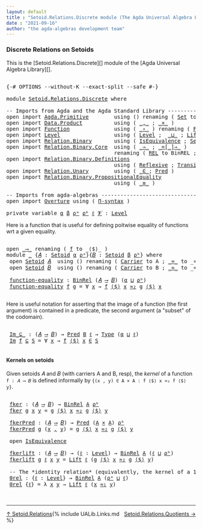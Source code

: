 ```yaml
---
layout: default
title : "Setoid.Relations.Discrete module (The Agda Universal Algebra Library)"
date : "2021-09-16"
author: "the agda-algebras development team"
---
```


### <a id="discrete-relations">Discrete Relations on Setoids</a>

This is the [Setoid.Relations.Discrete][] module of the [Agda Universal Algebra Library][].

<pre class="Agda">

<a id="344" class="Symbol">{-#</a> <a id="348" class="Keyword">OPTIONS</a> <a id="356" class="Pragma">--without-K</a> <a id="368" class="Pragma">--exact-split</a> <a id="382" class="Pragma">--safe</a> <a id="389" class="Symbol">#-}</a>

<a id="394" class="Keyword">module</a> <a id="401" href="Setoid.Relations.Discrete.html" class="Module">Setoid.Relations.Discrete</a> <a id="427" class="Keyword">where</a>

<a id="434" class="Comment">-- Imports from Agda and the Agda Standard Library ----------------------------------------------</a>
<a id="532" class="Keyword">open</a> <a id="537" class="Keyword">import</a> <a id="544" href="Agda.Primitive.html" class="Module">Agda.Primitive</a>        <a id="566" class="Keyword">using</a> <a id="572" class="Symbol">()</a> <a id="575" class="Keyword">renaming</a> <a id="584" class="Symbol">(</a> <a id="586" href="Agda.Primitive.html#326" class="Primitive">Set</a> <a id="590" class="Symbol">to</a> <a id="593" class="Primitive">Type</a> <a id="598" class="Symbol">)</a>
<a id="600" class="Keyword">open</a> <a id="605" class="Keyword">import</a> <a id="612" href="Data.Product.html" class="Module">Data.Product</a>          <a id="634" class="Keyword">using</a> <a id="640" class="Symbol">(</a> <a id="642" href="Agda.Builtin.Sigma.html#236" class="InductiveConstructor Operator">_,_</a> <a id="646" class="Symbol">;</a> <a id="648" href="Data.Product.html#1167" class="Function Operator">_×_</a> <a id="652" class="Symbol">)</a>
<a id="654" class="Keyword">open</a> <a id="659" class="Keyword">import</a> <a id="666" href="Function.html" class="Module">Function</a>              <a id="688" class="Keyword">using</a> <a id="694" class="Symbol">(</a> <a id="696" href="Function.Base.html#1031" class="Function Operator">_∘_</a> <a id="700" class="Symbol">)</a> <a id="702" class="Keyword">renaming</a> <a id="711" class="Symbol">(</a> <a id="713" href="Function.Bundles.html#1868" class="Record">Func</a> <a id="718" class="Symbol">to</a> <a id="721" class="Record">_⟶_</a> <a id="725" class="Symbol">)</a>
<a id="727" class="Keyword">open</a> <a id="732" class="Keyword">import</a> <a id="739" href="Level.html" class="Module">Level</a>                 <a id="761" class="Keyword">using</a> <a id="767" class="Symbol">(</a> <a id="769" href="Agda.Primitive.html#597" class="Postulate">Level</a> <a id="775" class="Symbol">;</a>  <a id="778" href="Agda.Primitive.html#810" class="Primitive Operator">_⊔_</a> <a id="782" class="Symbol">;</a> <a id="784" href="Level.html#400" class="Record">Lift</a> <a id="789" class="Symbol">)</a>
<a id="791" class="Keyword">open</a> <a id="796" class="Keyword">import</a> <a id="803" href="Relation.Binary.html" class="Module">Relation.Binary</a>       <a id="825" class="Keyword">using</a> <a id="831" class="Symbol">(</a> <a id="833" href="Relation.Binary.Structures.html#1522" class="Record">IsEquivalence</a> <a id="847" class="Symbol">;</a> <a id="849" href="Relation.Binary.Bundles.html#1009" class="Record">Setoid</a> <a id="856" class="Symbol">)</a>
<a id="858" class="Keyword">open</a> <a id="863" class="Keyword">import</a> <a id="870" href="Relation.Binary.Core.html" class="Module">Relation.Binary.Core</a>  <a id="892" class="Keyword">using</a> <a id="898" class="Symbol">(</a> <a id="900" href="Relation.Binary.Core.html#1254" class="Function Operator">_⇒_</a> <a id="904" class="Symbol">;</a> <a id="906" href="Relation.Binary.Core.html#1460" class="Function Operator">_=[_]⇒_</a> <a id="914" class="Symbol">)</a>
                                  <a id="950" class="Keyword">renaming</a> <a id="959" class="Symbol">(</a> <a id="961" href="Relation.Binary.Core.html#766" class="Function">REL</a> <a id="965" class="Symbol">to</a> <a id="968" class="Function">BinREL</a> <a id="975" class="Symbol">;</a> <a id="977" href="Relation.Binary.Core.html#882" class="Function">Rel</a> <a id="981" class="Symbol">to</a> <a id="984" class="Function">BinRel</a> <a id="991" class="Symbol">)</a>
<a id="993" class="Keyword">open</a> <a id="998" class="Keyword">import</a> <a id="1005" href="Relation.Binary.Definitions.html" class="Module">Relation.Binary.Definitions</a>
                                  <a id="1067" class="Keyword">using</a> <a id="1073" class="Symbol">(</a> <a id="1075" href="Relation.Binary.Definitions.html#1339" class="Function">Reflexive</a> <a id="1085" class="Symbol">;</a> <a id="1087" href="Relation.Binary.Definitions.html#1978" class="Function">Transitive</a> <a id="1098" class="Symbol">)</a>
<a id="1100" class="Keyword">open</a> <a id="1105" class="Keyword">import</a> <a id="1112" href="Relation.Unary.html" class="Module">Relation.Unary</a>        <a id="1134" class="Keyword">using</a> <a id="1140" class="Symbol">(</a> <a id="1142" href="Relation.Unary.html#1523" class="Function Operator">_∈_</a><a id="1145" class="Symbol">;</a> <a id="1147" href="Relation.Unary.html#1101" class="Function">Pred</a> <a id="1152" class="Symbol">)</a>
<a id="1154" class="Keyword">open</a> <a id="1159" class="Keyword">import</a> <a id="1166" href="Relation.Binary.PropositionalEquality.html" class="Module">Relation.Binary.PropositionalEquality</a>
                                  <a id="1238" class="Keyword">using</a> <a id="1244" class="Symbol">(</a> <a id="1246" href="Agda.Builtin.Equality.html#151" class="Datatype Operator">_≡_</a> <a id="1250" class="Symbol">)</a>

<a id="1253" class="Comment">-- Imports from agda-algebras -------------------------------------------------------------------</a>
<a id="1351" class="Keyword">open</a> <a id="1356" class="Keyword">import</a> <a id="1363" href="Overture.html" class="Module">Overture</a> <a id="1372" class="Keyword">using</a> <a id="1378" class="Symbol">(</a> <a id="1380" href="Overture.Basic.html#5989" class="Function">Π-syntax</a> <a id="1389" class="Symbol">)</a>

<a id="1392" class="Keyword">private</a> <a id="1400" class="Keyword">variable</a> <a id="1409" href="Setoid.Relations.Discrete.html#1409" class="Generalizable">α</a> <a id="1411" href="Setoid.Relations.Discrete.html#1411" class="Generalizable">β</a> <a id="1413" href="Setoid.Relations.Discrete.html#1413" class="Generalizable">ρᵃ</a> <a id="1416" href="Setoid.Relations.Discrete.html#1416" class="Generalizable">ρᵇ</a> <a id="1419" href="Setoid.Relations.Discrete.html#1419" class="Generalizable">ℓ</a> <a id="1421" href="Setoid.Relations.Discrete.html#1421" class="Generalizable">𝓥</a> <a id="1423" class="Symbol">:</a> <a id="1425" href="Agda.Primitive.html#597" class="Postulate">Level</a>
</pre>

Here is a function that is useful for defining poitwise equality of functions wrt a given equality.

<pre class="Agda">

<a id="1558" class="Keyword">open</a> <a id="1563" href="Setoid.Relations.Discrete.html#721" class="Module">_⟶_</a> <a id="1567" class="Keyword">renaming</a> <a id="1576" class="Symbol">(</a> <a id="1578" href="Function.Bundles.html#1919" class="Field">f</a> <a id="1580" class="Symbol">to</a> <a id="1583" class="Field">_⟨$⟩_</a> <a id="1589" class="Symbol">)</a>
<a id="1591" class="Keyword">module</a> <a id="1598" href="Setoid.Relations.Discrete.html#1598" class="Module">_</a> <a id="1600" class="Symbol">{</a><a id="1601" href="Setoid.Relations.Discrete.html#1601" class="Bound">𝐴</a> <a id="1603" class="Symbol">:</a> <a id="1605" href="Relation.Binary.Bundles.html#1009" class="Record">Setoid</a> <a id="1612" href="Setoid.Relations.Discrete.html#1409" class="Generalizable">α</a> <a id="1614" href="Setoid.Relations.Discrete.html#1413" class="Generalizable">ρᵃ</a><a id="1616" class="Symbol">}{</a><a id="1618" href="Setoid.Relations.Discrete.html#1618" class="Bound">𝐵</a> <a id="1620" class="Symbol">:</a> <a id="1622" href="Relation.Binary.Bundles.html#1009" class="Record">Setoid</a> <a id="1629" href="Setoid.Relations.Discrete.html#1411" class="Generalizable">β</a> <a id="1631" href="Setoid.Relations.Discrete.html#1416" class="Generalizable">ρᵇ</a><a id="1633" class="Symbol">}</a> <a id="1635" class="Keyword">where</a>
 <a id="1642" class="Keyword">open</a> <a id="1647" href="Relation.Binary.Bundles.html#1009" class="Module">Setoid</a> <a id="1654" href="Setoid.Relations.Discrete.html#1601" class="Bound">𝐴</a>  <a id="1657" class="Keyword">using</a> <a id="1663" class="Symbol">()</a> <a id="1666" class="Keyword">renaming</a> <a id="1675" class="Symbol">(</a> <a id="1677" href="Relation.Binary.Bundles.html#1072" class="Field">Carrier</a> <a id="1685" class="Symbol">to</a> <a id="1688" class="Field">A</a> <a id="1690" class="Symbol">;</a> <a id="1692" href="Relation.Binary.Bundles.html#1098" class="Field Operator">_≈_</a> <a id="1696" class="Symbol">to</a> <a id="1699" class="Field Operator">_≈₁_</a> <a id="1704" class="Symbol">)</a>
 <a id="1707" class="Keyword">open</a> <a id="1712" href="Relation.Binary.Bundles.html#1009" class="Module">Setoid</a> <a id="1719" href="Setoid.Relations.Discrete.html#1618" class="Bound">𝐵</a>  <a id="1722" class="Keyword">using</a> <a id="1728" class="Symbol">()</a> <a id="1731" class="Keyword">renaming</a> <a id="1740" class="Symbol">(</a> <a id="1742" href="Relation.Binary.Bundles.html#1072" class="Field">Carrier</a> <a id="1750" class="Symbol">to</a> <a id="1753" class="Field">B</a> <a id="1755" class="Symbol">;</a> <a id="1757" href="Relation.Binary.Bundles.html#1098" class="Field Operator">_≈_</a> <a id="1761" class="Symbol">to</a> <a id="1764" class="Field Operator">_≈₂_</a> <a id="1769" class="Symbol">)</a>

 <a id="1773" href="Setoid.Relations.Discrete.html#1773" class="Function">function-equality</a> <a id="1791" class="Symbol">:</a> <a id="1793" href="Setoid.Relations.Discrete.html#984" class="Function">BinRel</a> <a id="1800" class="Symbol">(</a><a id="1801" href="Setoid.Relations.Discrete.html#1601" class="Bound">𝐴</a> <a id="1803" href="Setoid.Relations.Discrete.html#721" class="Record Operator">⟶</a> <a id="1805" href="Setoid.Relations.Discrete.html#1618" class="Bound">𝐵</a><a id="1806" class="Symbol">)</a> <a id="1808" class="Symbol">(</a><a id="1809" href="Setoid.Relations.Discrete.html#1612" class="Bound">α</a> <a id="1811" href="Agda.Primitive.html#810" class="Primitive Operator">⊔</a> <a id="1813" href="Setoid.Relations.Discrete.html#1631" class="Bound">ρᵇ</a><a id="1815" class="Symbol">)</a>
 <a id="1818" href="Setoid.Relations.Discrete.html#1773" class="Function">function-equality</a> <a id="1836" href="Setoid.Relations.Discrete.html#1836" class="Bound">f</a> <a id="1838" href="Setoid.Relations.Discrete.html#1838" class="Bound">g</a> <a id="1840" class="Symbol">=</a> <a id="1842" class="Symbol">∀</a> <a id="1844" href="Setoid.Relations.Discrete.html#1844" class="Bound">x</a> <a id="1846" class="Symbol">→</a> <a id="1848" href="Setoid.Relations.Discrete.html#1836" class="Bound">f</a> <a id="1850" href="Setoid.Relations.Discrete.html#1583" class="Field Operator">⟨$⟩</a> <a id="1854" href="Setoid.Relations.Discrete.html#1844" class="Bound">x</a> <a id="1856" href="Setoid.Relations.Discrete.html#1764" class="Field Operator">≈₂</a> <a id="1859" href="Setoid.Relations.Discrete.html#1838" class="Bound">g</a> <a id="1861" href="Setoid.Relations.Discrete.html#1583" class="Field Operator">⟨$⟩</a> <a id="1865" href="Setoid.Relations.Discrete.html#1844" class="Bound">x</a>

</pre>

Here is useful notation for asserting that the image of a function (the first argument)
is contained in a predicate, the second argument (a "subset" of the codomain).

<pre class="Agda">

 <a id="2063" href="Setoid.Relations.Discrete.html#2063" class="Function Operator">Im_⊆_</a> <a id="2069" class="Symbol">:</a> <a id="2071" class="Symbol">(</a><a id="2072" href="Setoid.Relations.Discrete.html#1601" class="Bound">𝐴</a> <a id="2074" href="Setoid.Relations.Discrete.html#721" class="Record Operator">⟶</a> <a id="2076" href="Setoid.Relations.Discrete.html#1618" class="Bound">𝐵</a><a id="2077" class="Symbol">)</a> <a id="2079" class="Symbol">→</a> <a id="2081" href="Relation.Unary.html#1101" class="Function">Pred</a> <a id="2086" href="Setoid.Relations.Discrete.html#1753" class="Field">B</a> <a id="2088" href="Setoid.Relations.Discrete.html#1419" class="Generalizable">ℓ</a> <a id="2090" class="Symbol">→</a> <a id="2092" href="Setoid.Relations.Discrete.html#593" class="Primitive">Type</a> <a id="2097" class="Symbol">(</a><a id="2098" href="Setoid.Relations.Discrete.html#1612" class="Bound">α</a> <a id="2100" href="Agda.Primitive.html#810" class="Primitive Operator">⊔</a> <a id="2102" href="Setoid.Relations.Discrete.html#1419" class="Generalizable">ℓ</a><a id="2103" class="Symbol">)</a>
 <a id="2106" href="Setoid.Relations.Discrete.html#2063" class="Function Operator">Im</a> <a id="2109" href="Setoid.Relations.Discrete.html#2109" class="Bound">f</a> <a id="2111" href="Setoid.Relations.Discrete.html#2063" class="Function Operator">⊆</a> <a id="2113" href="Setoid.Relations.Discrete.html#2113" class="Bound">S</a> <a id="2115" class="Symbol">=</a> <a id="2117" class="Symbol">∀</a> <a id="2119" href="Setoid.Relations.Discrete.html#2119" class="Bound">x</a> <a id="2121" class="Symbol">→</a> <a id="2123" href="Setoid.Relations.Discrete.html#2109" class="Bound">f</a> <a id="2125" href="Setoid.Relations.Discrete.html#1583" class="Field Operator">⟨$⟩</a> <a id="2129" href="Setoid.Relations.Discrete.html#2119" class="Bound">x</a> <a id="2131" href="Relation.Unary.html#1523" class="Function Operator">∈</a> <a id="2133" href="Setoid.Relations.Discrete.html#2113" class="Bound">S</a>

</pre>


#### <a id="kernels">Kernels on setoids</a>

Given setoids 𝐴 and 𝐵 (with carriers A and B, resp), the *kernel* of a function `f : 𝐴 ⟶ 𝐵` is defined
informally by `{(x , y) ∈ A × A : f ⟨$⟩ x ≈₂ f ⟨$⟩ y}`.

<pre class="Agda">

 <a id="2369" href="Setoid.Relations.Discrete.html#2369" class="Function">fker</a> <a id="2374" class="Symbol">:</a> <a id="2376" class="Symbol">(</a><a id="2377" href="Setoid.Relations.Discrete.html#1601" class="Bound">𝐴</a> <a id="2379" href="Setoid.Relations.Discrete.html#721" class="Record Operator">⟶</a> <a id="2381" href="Setoid.Relations.Discrete.html#1618" class="Bound">𝐵</a><a id="2382" class="Symbol">)</a> <a id="2384" class="Symbol">→</a> <a id="2386" href="Setoid.Relations.Discrete.html#984" class="Function">BinRel</a> <a id="2393" href="Setoid.Relations.Discrete.html#1688" class="Function">A</a> <a id="2395" href="Setoid.Relations.Discrete.html#1631" class="Bound">ρᵇ</a>
 <a id="2399" href="Setoid.Relations.Discrete.html#2369" class="Function">fker</a> <a id="2404" href="Setoid.Relations.Discrete.html#2404" class="Bound">g</a> <a id="2406" href="Setoid.Relations.Discrete.html#2406" class="Bound">x</a> <a id="2408" href="Setoid.Relations.Discrete.html#2408" class="Bound">y</a> <a id="2410" class="Symbol">=</a> <a id="2412" href="Setoid.Relations.Discrete.html#2404" class="Bound">g</a> <a id="2414" href="Setoid.Relations.Discrete.html#1583" class="Field Operator">⟨$⟩</a> <a id="2418" href="Setoid.Relations.Discrete.html#2406" class="Bound">x</a> <a id="2420" href="Setoid.Relations.Discrete.html#1764" class="Field Operator">≈₂</a> <a id="2423" href="Setoid.Relations.Discrete.html#2404" class="Bound">g</a> <a id="2425" href="Setoid.Relations.Discrete.html#1583" class="Field Operator">⟨$⟩</a> <a id="2429" href="Setoid.Relations.Discrete.html#2408" class="Bound">y</a>

 <a id="2433" href="Setoid.Relations.Discrete.html#2433" class="Function">fkerPred</a> <a id="2442" class="Symbol">:</a> <a id="2444" class="Symbol">(</a><a id="2445" href="Setoid.Relations.Discrete.html#1601" class="Bound">𝐴</a> <a id="2447" href="Setoid.Relations.Discrete.html#721" class="Record Operator">⟶</a> <a id="2449" href="Setoid.Relations.Discrete.html#1618" class="Bound">𝐵</a><a id="2450" class="Symbol">)</a> <a id="2452" class="Symbol">→</a> <a id="2454" href="Relation.Unary.html#1101" class="Function">Pred</a> <a id="2459" class="Symbol">(</a><a id="2460" href="Setoid.Relations.Discrete.html#1688" class="Function">A</a> <a id="2462" href="Data.Product.html#1167" class="Function Operator">×</a> <a id="2464" href="Setoid.Relations.Discrete.html#1688" class="Function">A</a><a id="2465" class="Symbol">)</a> <a id="2467" href="Setoid.Relations.Discrete.html#1631" class="Bound">ρᵇ</a>
 <a id="2471" href="Setoid.Relations.Discrete.html#2433" class="Function">fkerPred</a> <a id="2480" href="Setoid.Relations.Discrete.html#2480" class="Bound">g</a> <a id="2482" class="Symbol">(</a><a id="2483" href="Setoid.Relations.Discrete.html#2483" class="Bound">x</a> <a id="2485" href="Agda.Builtin.Sigma.html#236" class="InductiveConstructor Operator">,</a> <a id="2487" href="Setoid.Relations.Discrete.html#2487" class="Bound">y</a><a id="2488" class="Symbol">)</a> <a id="2490" class="Symbol">=</a> <a id="2492" href="Setoid.Relations.Discrete.html#2480" class="Bound">g</a> <a id="2494" href="Setoid.Relations.Discrete.html#1583" class="Field Operator">⟨$⟩</a> <a id="2498" href="Setoid.Relations.Discrete.html#2483" class="Bound">x</a> <a id="2500" href="Setoid.Relations.Discrete.html#1764" class="Field Operator">≈₂</a> <a id="2503" href="Setoid.Relations.Discrete.html#2480" class="Bound">g</a> <a id="2505" href="Setoid.Relations.Discrete.html#1583" class="Field Operator">⟨$⟩</a> <a id="2509" href="Setoid.Relations.Discrete.html#2487" class="Bound">y</a>

 <a id="2513" class="Keyword">open</a> <a id="2518" href="Relation.Binary.Structures.html#1522" class="Module">IsEquivalence</a>

 <a id="2534" href="Setoid.Relations.Discrete.html#2534" class="Function">fkerlift</a> <a id="2543" class="Symbol">:</a> <a id="2545" class="Symbol">(</a><a id="2546" href="Setoid.Relations.Discrete.html#1601" class="Bound">𝐴</a> <a id="2548" href="Setoid.Relations.Discrete.html#721" class="Record Operator">⟶</a> <a id="2550" href="Setoid.Relations.Discrete.html#1618" class="Bound">𝐵</a><a id="2551" class="Symbol">)</a> <a id="2553" class="Symbol">→</a> <a id="2555" class="Symbol">(</a><a id="2556" href="Setoid.Relations.Discrete.html#2556" class="Bound">ℓ</a> <a id="2558" class="Symbol">:</a> <a id="2560" href="Agda.Primitive.html#597" class="Postulate">Level</a><a id="2565" class="Symbol">)</a> <a id="2567" class="Symbol">→</a> <a id="2569" href="Setoid.Relations.Discrete.html#984" class="Function">BinRel</a> <a id="2576" href="Setoid.Relations.Discrete.html#1688" class="Function">A</a> <a id="2578" class="Symbol">(</a><a id="2579" href="Setoid.Relations.Discrete.html#2556" class="Bound">ℓ</a> <a id="2581" href="Agda.Primitive.html#810" class="Primitive Operator">⊔</a> <a id="2583" href="Setoid.Relations.Discrete.html#1631" class="Bound">ρᵇ</a><a id="2585" class="Symbol">)</a>
 <a id="2588" href="Setoid.Relations.Discrete.html#2534" class="Function">fkerlift</a> <a id="2597" href="Setoid.Relations.Discrete.html#2597" class="Bound">g</a> <a id="2599" href="Setoid.Relations.Discrete.html#2599" class="Bound">ℓ</a> <a id="2601" href="Setoid.Relations.Discrete.html#2601" class="Bound">x</a> <a id="2603" href="Setoid.Relations.Discrete.html#2603" class="Bound">y</a> <a id="2605" class="Symbol">=</a> <a id="2607" href="Level.html#400" class="Record">Lift</a> <a id="2612" href="Setoid.Relations.Discrete.html#2599" class="Bound">ℓ</a> <a id="2614" class="Symbol">(</a><a id="2615" href="Setoid.Relations.Discrete.html#2597" class="Bound">g</a> <a id="2617" href="Setoid.Relations.Discrete.html#1583" class="Field Operator">⟨$⟩</a> <a id="2621" href="Setoid.Relations.Discrete.html#2601" class="Bound">x</a> <a id="2623" href="Setoid.Relations.Discrete.html#1764" class="Field Operator">≈₂</a> <a id="2626" href="Setoid.Relations.Discrete.html#2597" class="Bound">g</a> <a id="2628" href="Setoid.Relations.Discrete.html#1583" class="Field Operator">⟨$⟩</a> <a id="2632" href="Setoid.Relations.Discrete.html#2603" class="Bound">y</a><a id="2633" class="Symbol">)</a>

 <a id="2637" class="Comment">-- The *identity relation* (equivalently, the kernel of a 1-to-1 function)</a>
 <a id="2713" href="Setoid.Relations.Discrete.html#2713" class="Function">0rel</a> <a id="2718" class="Symbol">:</a> <a id="2720" class="Symbol">{</a><a id="2721" href="Setoid.Relations.Discrete.html#2721" class="Bound">ℓ</a> <a id="2723" class="Symbol">:</a> <a id="2725" href="Agda.Primitive.html#597" class="Postulate">Level</a><a id="2730" class="Symbol">}</a> <a id="2732" class="Symbol">→</a> <a id="2734" href="Setoid.Relations.Discrete.html#984" class="Function">BinRel</a> <a id="2741" href="Setoid.Relations.Discrete.html#1688" class="Function">A</a> <a id="2743" class="Symbol">(</a><a id="2744" href="Setoid.Relations.Discrete.html#1614" class="Bound">ρᵃ</a> <a id="2747" href="Agda.Primitive.html#810" class="Primitive Operator">⊔</a> <a id="2749" href="Setoid.Relations.Discrete.html#2721" class="Bound">ℓ</a><a id="2750" class="Symbol">)</a>
 <a id="2753" href="Setoid.Relations.Discrete.html#2713" class="Function">0rel</a> <a id="2758" class="Symbol">{</a><a id="2759" href="Setoid.Relations.Discrete.html#2759" class="Bound">ℓ</a><a id="2760" class="Symbol">}</a> <a id="2762" class="Symbol">=</a> <a id="2764" class="Symbol">λ</a> <a id="2766" href="Setoid.Relations.Discrete.html#2766" class="Bound">x</a> <a id="2768" href="Setoid.Relations.Discrete.html#2768" class="Bound">y</a> <a id="2770" class="Symbol">→</a> <a id="2772" href="Level.html#400" class="Record">Lift</a> <a id="2777" href="Setoid.Relations.Discrete.html#2759" class="Bound">ℓ</a> <a id="2779" class="Symbol">(</a><a id="2780" href="Setoid.Relations.Discrete.html#2766" class="Bound">x</a> <a id="2782" href="Setoid.Relations.Discrete.html#1699" class="Function Operator">≈₁</a> <a id="2785" href="Setoid.Relations.Discrete.html#2768" class="Bound">y</a><a id="2786" class="Symbol">)</a>


</pre>

--------------------------------------

<span style="float:left;">[↑ Setoid.Relations](Setoid.Relations.html)</span>
<span style="float:right;">[Setoid.Relations.Quotients →](Setoid.Relations.Quotients.html)</span>

{% include UALib.Links.md %}
